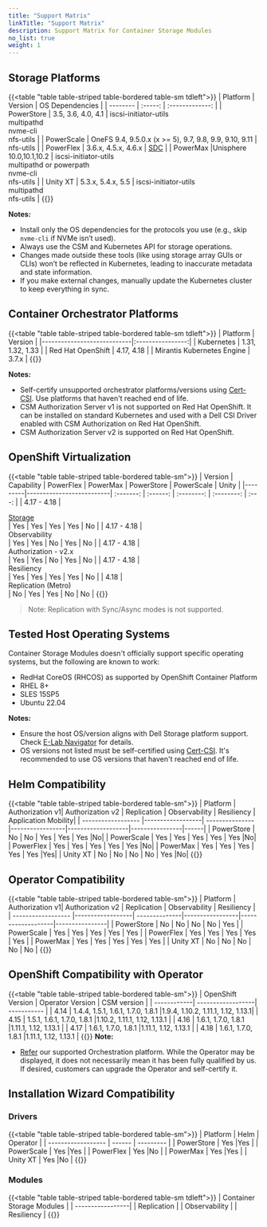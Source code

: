 ```yaml
---
title: "Support Matrix"
linkTitle: "Support Matrix"
description: Support Matrix for Container Storage Modules
no_list: true
weight: 1
---
```


## Storage Platforms

{{<table "table table-striped table-bordered table-sm tdleft">}}
| Platform | Version | OS Dependencies |
| -------- | :-----: | :-------------: |
| PowerStore  |  3.5, 3.6, 4.0, 4.1 | iscsi-initiator-utils<br>multipathd<br>nvme-cli<br>nfs-utils |
| PowerScale  | OneFS 9.4, 9.5.0.x (x >= 5), 9.7, 9.8, 9.9, 9.10, 9.11 | nfs-utils |
| PowerFlex   | 3.6.x, 4.5.x, 4.6.x | [SDC](https://www.dell.com/support/home/en-us/product-support/product/scaleio/drivers) |
| PowerMax  |Unisphere 10.0,10.1,10.2 | iscsi-initiator-utils<br>multipathd or powerpath<br>nvme-cli<br>nfs-utils |
| Unity XT    | 5.3.x, 5.4.x, 5.5 | iscsi-initiator-utils<br>multipathd<br>nfs-utils |
{{</table>}}

**Notes:**
- Install only the OS dependencies for the protocols you use (e.g., skip `nvme-cli` if NVMe isn’t used).
- Always use the CSM and Kubernetes API for storage operations.
- Changes made outside these tools (like using storage array GUIs or CLIs) won’t be reflected in Kubernetes, leading to inaccurate metadata and state information.
- If you make external changes, manually update the Kubernetes cluster to keep everything in sync.

## Container Orchestrator Platforms

{{<table "table table-striped table-bordered table-sm tdleft">}}
| Platform                   | Version          |
|----------------------------|:----------------:|
| Kubernetes                 | 1.31, 1.32, 1.33 |
| Red Hat OpenShift          | 4.17, 4.18       |
| Mirantis Kubernetes Engine | 3.7.x            |
{{</table>}}

**Notes:**
- Self-certify unsupported orchestrator platforms/versions using [Cert-CSI](../tooling/cert-csi/). Use platforms that haven't reached end of life.
- CSM Authorization Server v1 is not supported on Red Hat OpenShift. It can be installed on standard Kubernetes and used with a Dell CSI Driver enabled with CSM Authorization on Red Hat OpenShift.
- CSM Authorization Server v2 is supported on Red Hat OpenShift.

## OpenShift Virtualization
{{<table "table table-striped table-bordered table-sm">}}
| Version | Capability               | PowerFlex | PowerMax | PowerStore | PowerScale | Unity |
|---------|--------------------------| :-------: | :------: | :--------: | :--------: | :---: |
| 4.17 - 4.18    |  <div style="text-align: left"> [Storage](https://github.com/kiagnose/kubevirt-storage-checkup) </div> | Yes       | Yes      | Yes        | Yes        | No    |
| 4.17 - 4.18   | <div style="text-align: left">  Observability        </div>   | Yes       | Yes      | No         | Yes        | No    |
| 4.17 - 4.18    | <div style="text-align: left"> Authorization - v2.x  </div>   | Yes       | Yes      | No         | Yes        | No    |
| 4.17 - 4.18    | <div style="text-align: left"> Resiliency            </div>   | Yes       | Yes      | Yes         | Yes        | No    |
| 4.18    | <div style="text-align: left"> Replication (Metro)	</div>   | No       | Yes      | Yes         | No        | No    |
{{</table>}}

> Note: Replication with Sync/Async modes is not supported.

## Tested Host Operating Systems

Container Storage Modules doesn't officially support specific operating systems, but the following are known to work:

- RedHat CoreOS (RHCOS) as supported by OpenShift Container Platform
- RHEL 8+
- SLES 15SP5
- Ubuntu 22.04

**Notes:**
- Ensure the host OS/version aligns with Dell Storage platform support. Check [E-Lab Navigator](https://elabnavigator.dell.com/eln/modernHomeSSM) for details.
- OS versions not listed must be self-certified using [Cert-CSI](../tooling/cert-csi/). It's recommended to use OS versions that haven't reached end of life.

## Helm Compatibility
{{<table "table table-striped table-bordered table-sm">}}
| Platform         |  Authorization v1|  Authorization v2 | Replication | Observability | Resiliency | Application Mobility|
| ------------------ |------------------| --------------- |-----------------|-------------------|----------------|------|
| PowerStore         |  No      |   No              |  Yes              | Yes                 |    Yes     |No|
| PowerScale         |  Yes     |   Yes             |  Yes              | Yes                 |    Yes     |No|
| PowerFlex          |  Yes     |   Yes             |  Yes              | Yes                 |    Yes     |No|
| PowerMax           |  Yes     |   Yes             |  Yes              | Yes                 |    Yes     |Yes|
| Unity XT           |  No      |   No              |  No               | No                  |    Yes     |No|
{{</table>}}

## Operator Compatibility
{{<table "table table-striped table-bordered table-sm">}}
| Platform         |  Authorization v1|  Authorization v2 | Replication | Observability | Resiliency |
| ------------------ |------------------| --------------|-----------------|-------------------|----------------|
| PowerStore         |  No      |   No              |  No               | No                  |    Yes     |
| PowerScale         |  Yes     |   Yes             |  Yes              | Yes                 |    Yes     |
| PowerFlex          |  Yes     |   Yes             |  Yes              | Yes                 |    Yes     |
| PowerMax           |  Yes     |   Yes             |  Yes              | Yes                 |    Yes     |
| Unity XT           |  No      |   No              |  No               | No                  |    No      |
{{</table>}}

## OpenShift Compatibility with Operator

{{<table "table table-striped table-bordered table-sm">}}
|  OpenShift Version        | Operator Version        | CSM version |
| ------------| ------------------| ----------- |
|  4.14       | 1.4.4, 1.5.1, 1.6.1, 1.7.0, 1.8.1 |1.9.4, 1.10.2, 1.11.1, 1.12, 1.13.1|
|  4.15       | 1.5.1, 1.6.1, 1.7.0, 1.8.1        |1.10.2, 1.11.1, 1.12, 1.13.1    |
|  4.16       | 1.6.1, 1.7.0, 1.8.1               |1.11.1, 1.12, 1.13.1         |
|  4.17       | 1.6.1, 1.7.0, 1.8.1               |1.11.1, 1.12, 1.13.1         |
|  4.18       | 1.6.1, 1.7.0, 1.8.1               |1.11.1, 1.12, 1.13.1         |
{{</table>}}
**Note:**  
- [Refer](#supported-container-orchestrator-platforms) our supported Orchestration platform. While the Operator may be displayed, it does not necessarily mean it has been fully qualified by us. If desired, customers can upgrade the Operator and self-certify it.


## Installation Wizard Compatibility 

### Drivers

{{<table "table table-striped table-bordered table-sm">}}
| Platform         |     Helm   | Operator  |
| ------------------ |  ------ | --------- |
|  PowerStore     | Yes️      |Yes️        |
|  PowerScale     | Yes️      |Yes️        |
|  PowerFlex      | Yes️      |No         |
|  PowerMax       | Yes️      |Yes️        |
|  Unity XT       | Yes️      |No         |
{{</table>}}

### Modules
{{<table "table table-striped table-bordered table-sm tdleft">}}
| Container Storage Modules |
| -----------------|
| Replication      |
| Observability    |
| Resiliency       |
{{</table>}}
